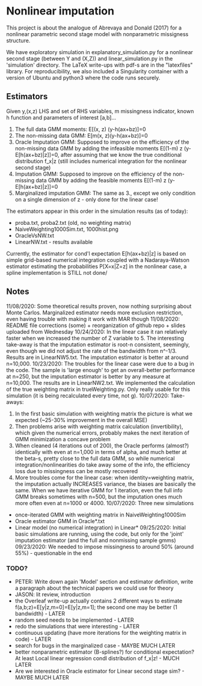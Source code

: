 # Nonlinear imputation

This project is about the analogue of Abrevaya and Donald (2017) for a nonlinear parametric second stage model with nonparametric missigness structure.

We have exploratory simulation in explanatory_simulation.py for a nonlinear second stage (between Y and (X,Z)) and linear_simulation.py in the 'simulation' directory. The LaTeX write-ups with pdf-s are in the "latexfiles" library. For reproducibility, we also included a Singularity container with a version of Ubuntu and python3 where the code runs securely.

## Estimators

Given y,(x,z) LHS and set of RHS variables, m missingness indicator, known h function and parameters of interest \[a,b]...

1. The full data GMM moments: E[(x, z) (y-h(ax+bz)]=0
2. The non-missing data GMM: E[m(x, z)(y-h(ax+bz)]=0
3. Oracle Imputation GMM: Supposed to improve on the efficiency of the non-missing data GMM by adding the infeasible moments
E[(1-m) z (y-E[h(ax+bz)|z]]=0, after assuming that we know the true conditional distribution f_x|z (still includes numerical integration for the nonlinear second stage)
4. Imputation GMM: Supposed to improve on the efficiency of the non-missing data GMM by adding the feasible moments
E[(1-m) z (y-E[h(ax+bz)|z]]=0
5. Marginalized imputation GMM: The same as 3., except we only condition on a single dimension of z - only done for the linear case!

The estimators appear in this order in the simulation results (as of today):
* proba.txt, proba2.txt (old, no weighting matrix)
* NaiveWeighting1000Sim.txt, 1000hist.png
* OracleVsNW.txt
* LinearNW.txt - results available

Currently, the estimator for cond'l expectation E[h(ax+bz)|z] is based on simple grid-based numerical integration coupled with a Nadaraya-Watson estimator estimating the probabilities P[X=x|Z=z] in the nonlinear case, a spline implementation is STILL not done/

## Notes
11/08/2020: Some theoretical results proven, now nothing surprising about Monte Carlos. Marginalized estimator needs more exclusion restriction, even having trouble with making it work with MAR though
11/08/2020: README file corrections (some) + reorganization of github repo + slides uploaded from Wednesday
10/24/2020: In the linear case it ran relatively faster when we increased the number of Z variable to 5. The interesting take-away is that the imputation estimator is root-n consistent, seemingly, even though we did not adjust the rate of the bandwidth from n^-1/3. Results are in LinearNW5.txt. The imputation estimator is better at around n=10,000.
10/23/2020: The troubles for the linear case were due to a bug in the code. The sample is 'large enough' to get an overall-better performance at n=250, but the imputation estimator is better by any measure at n=10,000. The results are in LinearNW2.txt. We implemented the calculation of the true weighting matrix in trueWeighting.py. Only really usable for this simulation (it is being recalculated every time, not g).
10/07/2020: Take-aways:
1. In the first  basic simulation with weighting matrix the picture is what we expected (~25-30% improvement in the overall MSE)
2. Then problems arise with weighting matrix calculation (invertibility), which given the numerical errors, probably makes the next iteration of GMM minimization a concave problem
3. When cleaned (4 iterations out of 200), the Oracle performs (almost?) identically with even at n=1,000 in terms of alpha, and much better at the beta-s, pretty close to the full data GMM, so while numerical integration/nonlinearities do take away some of the info, the efficiency loss due to missingness can be mostly recovered
4. More troubles come for the linear case: when identity=weighting matrix, the imputation actually INCREASES variance, the biases are basically the same. When we have iterative GMM for 1 iteration, even the full info GMM breaks sometimes with n=500, but the imputation ones much more often even at n=1000 or 4000.
10/07/2020: Three new simulations
* once-iterated GMM with weighting matrix in NaiveWeighting1000Sim
* Oracle estimator GMM in Oracle*.txt
* Linear model (no numerical integration) in Linear*
09/25/2020: Initial basic simulations are running, using the code,
but only for the 'joint' imputation estimator (and the full and nonmissing sample gmms)
09/23/2020: We needed to impose missingness to around 50% (around 55%) - questionable in the end

### TODO?
- PETER: Write down again 'Model' section and estimator definition, write a paragraph about the technical papers we could use for theory
- JASON: lit review, introduction
- the Overleaf write-up actually contains 2 different ways to estimate f(a,b;z)=E[y|z,m=0]=E[y|z,m=1]; the second one may be better (1 bandwidth) - LATER
- random seed needs to be implemented - LATER
- redo the simulations that were interesting - LATER
- continuous updating (have more iterations for the weighting matrix in code) - LATER
- search for bugs in the marginalized case - MAYBE MUCH LATER
- better nonparametric estimator (B-splines?) for conditional expectation? At least Local linear regression condl distribution of f_x|z! - MUCH LATER
- Are we interested in Oracle estimator for Linear second stage sim? - MAYBE MUCH LATER
